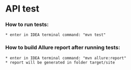 # API test

### How to run tests: 
    * enter in IDEA terminal command: "mvn test"

### How to build Allure report after running tests:

    * enter in IDEA terminal command: "mvn allure:report"
    * report will be generated in folder target/site